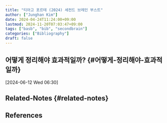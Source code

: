 ```yaml
---
title: "티아고 포르테 (2024) 세컨드 브레인 부스트"
author: ["Junghan Kim"]
date: 2024-04-24T11:24:00+09:00
lastmod: 2024-11-20T07:03:47+09:00
tags: ["basb", "bib", "secondbrain"]
categories: ["Bibliography"]
draft: false
---
```


## 어떻게 정리해야 효과적일까? {#어떻게-정리해야-효과적일까}

<span class="timestamp-wrapper"><span class="timestamp">[2024-06-12 Wed 06:30]</span></span>


## Related-Notes {#related-notes}

## References

<style>.csl-entry{text-indent: -1.5em; margin-left: 1.5em;}</style><div class="csl-bib-body">
</div>
